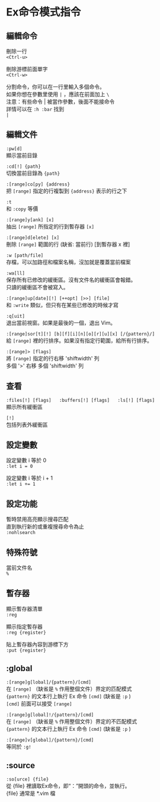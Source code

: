 # Ex命令模式指令

## 編輯命令

刪除一行  
`<Ctrl-u>`

刪除游標前面單字  
`<Ctrl-w>`

分割命令，你可以在一行里輸入多個命令。  
如果你想在參數里使用 `|` ，應該在前面加上 `\`   
注意：有些命令 \| 被當作參數，後面不能接命令  
詳情可以在 `:h :bar` 找到  
`|`

## 編輯文件

`:pw[d]`  
顯示當前目錄

`:cd[!] {path}`  
切換當前目錄為 `{path}`

`:[range]co[py] {address}`  
把 `[range]` 指定的行複製到 `{address}` 表示的行之下

`:t`  
和 `:copy` 等價

`:[range]y[ank] [x]`  
抽出 `[range]` 所指定的行到暫存器 `[x]`

`:[range]d[elete] [x]`  
刪除 `[range]` 範圍的行 \(缺省: 當前行\) \[到暫存器 x 裡\]

`:w [path/file]`  
存檔，可以加路徑和檔案名稱，沒加就是覆蓋當前檔案

`:wa[ll]`  
保存所有已修改的緩衝區。沒有文件名的緩衝區會報錯。  
只讀的緩衝區不會被寫入。

`:[range]up[date][!] [++opt] [>>] [file]`  
和 `:write` 類似，但只有在某些已修改的時候才寫

`:q[uit]`  
退出當前視窗。如果是最後的一個，退出 Vim。

`:[range]sor[t][!] [b][f][i][n][o][r][u][x] [/{pattern}/]`  
給 `[range]` 裡的行排序。如果沒有指定行範圍，給所有行排序。

`:[range]> [flags]`  
將 `[range]` 指定的行右移 'shiftwidth' 列  
多個 '&gt;' 右移 多個 'shiftwidth' 列

## 查看

`:files[!] [flags]  
:buffers[!] [flags]  
:ls[!] [flags]`  
顯示所有緩衝區

`[!]`   
包括列表外緩衝區

## 設定變數

設定變數 i 等於 0  
`:let i = 0`  
  
設定變數 i 等於 i + 1  
`:let i += 1`  


## 設定功能

暫時禁用高亮顯示搜尋匹配  
直到執行新的或重複搜尋命令為止  
`:nohlsearch`

## 特殊符號

當前文件名  
`%`

## 暫存器

顯示暫存器清單  
`:reg`  
  
顯示指定暫存器  
`:reg {register}`   
  
貼上暫存器內容到游標下方  
`:put {register}` 

## :global

`:[range]g[lobal]/{pattern}/[cmd]`  
在 `[range]` （缺省是 `%` 作用整個文件）界定的匹配模式  
`{pattern}` 的文本行上執行 Ex 命令 `[cmd]` \(缺省是 `:p` \)  
`[cmd]` 前面可以接受 `[range]`

`:[range]g[lobal]!/{pattern}/[cmd]`  
在 `[range]` （缺省是 `%` 作用整個文件）界定的不匹配模式  
`{pattern}` 的文本行上執行 Ex 命令 `[cmd]` \(缺省是 `:p` \)

`:[range]v[global]/{pattern}/[cmd]`  
等同於 `:g!`

## :source

`:so[urce] {file}`  
從 {file} 裡讀取Ex命令，即“：”開頭的命令，並執行。  
{file} 通常是 \*.vim 檔

